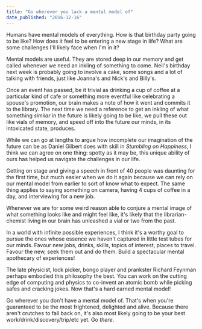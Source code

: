 ```yaml
---
title: "Go wherever you lack a mental model of"
date_published: "2016-12-16"
---
```


Humans have mental models of everything. How is that birthday party going to be like? How does it feel to be entering a new stage in life? What are some challenges I'll likely face when I'm in it?

Mental models are useful. They are stored deep in our memory and get called whenever we need an inkling of something to come. Neil's birthday next week is probably going to involve a cake, some songs and a lot of talking with friends, just like Joanna's and Nick's and Billy's.

Once an event has passed, be it trivial as drinking a cup of coffee at a particular kind of cafe or something more eventful like celebrating a spouse's promotion, our brain makes a note of how it went and commits it to the library. The next time we need a reference to get an inkling of what something _similar_ in the future is likely going to be like, we pull these out like vials of memory, and speed off into the future our minds, in its intoxicated state, produces.

While we can go at lengths to argue how incomplete our imagination of the future can be as Daniel Gilbert does with skill in _Stumbling on Happiness_, I think we can agree on one thing: spotty as it may be, this unique ability of ours has helped us navigate the challenges in our life.

Getting on stage and giving a speech in front of 40 people was daunting for the first time, but much easier when we do it again because we can rely on our mental model from earlier to sort of know what to expect. The same thing applies to saying something on camera, having 4 cups of coffee in a day, and interviewing for a new job.

Whenever we are for some weird reason able to conjure a mental image of what something looks like and might feel like, it's likely that the librarian-chemist living in our brain has unleashed a vial or two from the past.

In a world with infinite possible experiences, I think it's a worthy goal to pursue the ones whose essence we haven't captured in little test tubes for our minds. Favour new jobs, drinks, skills, topics of interest, places to travel. Favour the new, seek them out and do them. Build a spectacular mental apothecary of experiences!

The late physicist, lock picker, bongo player and prankster Richard Feynman perhaps embodied this philosophy the best. You can work on the cutting edge of computing and physics to co-invent an atomic bomb while picking safes and cracking jokes. Now that's a hard earned mental model!

Go wherever you don't have a mental model of. That's when you're guaranteed to be the most frightened, delighted and alive. Because there aren't crutches to fall back on, it's also most likely going to be your best work/drink/discovery/trip/etc yet. Go _there_.
